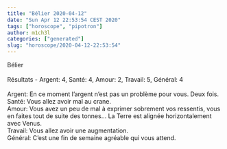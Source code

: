 ```yaml
---
title: "Bélier 2020-04-12"
date: "Sun Apr 12 22:53:54 CEST 2020"
tags: ["horoscope", "pipotron"]
author: m1ch3l
categories: ["generated"]
slug: "horoscope/2020-04-12-22:53:54"
---
```


Bélier<br>
<br>
Résultats - Argent: 4, Santé: 4, Amour: 2, Travail: 5, Général: 4<br>
<br>
Argent:  En ce moment l’argent n’est pas un problème pour vous. Deux fois.<br>
Santé:   Vous allez avoir mal au crane. <br>
Amour:   Vous avez un peu de mal à exprimer sobrement vos ressentis, vous en faites tout de suite des tonnes... La Terre est alignée horizontalement avec Venus.<br>
Travail: Vous allez avoir une augmentation. <br>
Général: C’est une fin de semaine agréable qui vous attend.<br>
